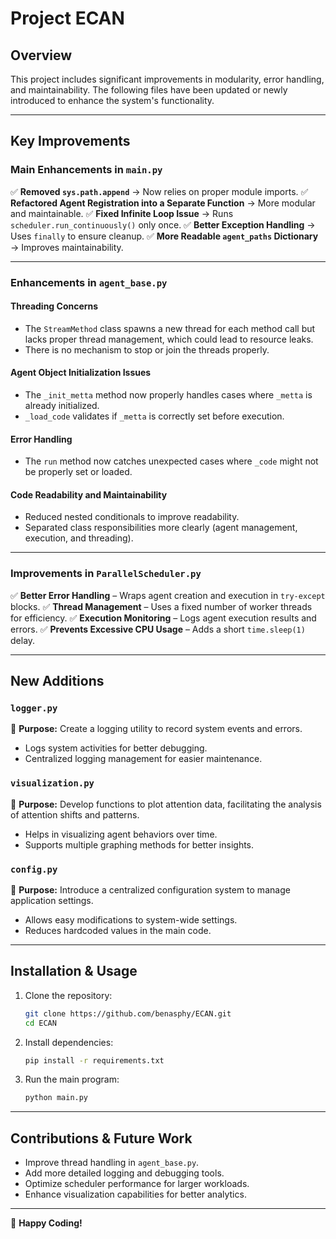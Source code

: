 # Project ECAN

## Overview
This project includes significant improvements in modularity, error handling, and maintainability. The following files have been updated or newly introduced to enhance the system's functionality.

---

## Key Improvements

### **Main Enhancements in `main.py`**
✅ **Removed `sys.path.append`** → Now relies on proper module imports.
✅ **Refactored Agent Registration into a Separate Function** → More modular and maintainable.
✅ **Fixed Infinite Loop Issue** → Runs `scheduler.run_continuously()` only once.
✅ **Better Exception Handling** → Uses `finally` to ensure cleanup.
✅ **More Readable `agent_paths` Dictionary** → Improves maintainability.

---

### **Enhancements in `agent_base.py`**
#### **Threading Concerns**
- The `StreamMethod` class spawns a new thread for each method call but lacks proper thread management, which could lead to resource leaks.
- There is no mechanism to stop or join the threads properly.

#### **Agent Object Initialization Issues**
- The `_init_metta` method now properly handles cases where `_metta` is already initialized.
- `_load_code` validates if `_metta` is correctly set before execution.

#### **Error Handling**
- The `run` method now catches unexpected cases where `_code` might not be properly set or loaded.

#### **Code Readability and Maintainability**
- Reduced nested conditionals to improve readability.
- Separated class responsibilities more clearly (agent management, execution, and threading).

---

### **Improvements in `ParallelScheduler.py`**
✅ **Better Error Handling** – Wraps agent creation and execution in `try-except` blocks.
✅ **Thread Management** – Uses a fixed number of worker threads for efficiency.
✅ **Execution Monitoring** – Logs agent execution results and errors.
✅ **Prevents Excessive CPU Usage** – Adds a short `time.sleep(1)` delay.

---

## **New Additions**

### **`logger.py`**
📌 **Purpose:** Create a logging utility to record system events and errors.
- Logs system activities for better debugging.
- Centralized logging management for easier maintenance.

### **`visualization.py`**
📌 **Purpose:** Develop functions to plot attention data, facilitating the analysis of attention shifts and patterns.
- Helps in visualizing agent behaviors over time.
- Supports multiple graphing methods for better insights.

### **`config.py`**
📌 **Purpose:** Introduce a centralized configuration system to manage application settings.
- Allows easy modifications to system-wide settings.
- Reduces hardcoded values in the main code.

---

## **Installation & Usage**
1. Clone the repository:
   ```bash
   git clone https://github.com/benasphy/ECAN.git
   cd ECAN
   ```

2. Install dependencies:
   ```bash
   pip install -r requirements.txt
   ```

3. Run the main program:
   ```bash
   python main.py
   ```

---

## **Contributions & Future Work**
- Improve thread handling in `agent_base.py`.
- Add more detailed logging and debugging tools.
- Optimize scheduler performance for larger workloads.
- Enhance visualization capabilities for better analytics.

---

🚀 **Happy Coding!**

